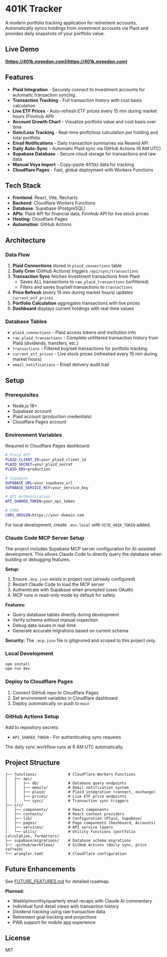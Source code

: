 # 401K Tracker

A modern portfolio tracking application for retirement accounts. Automatically syncs holdings from investment accounts via Plaid and provides daily snapshots of your portfolio value.

## Live Demo

**[https://401k.mreedon.com](https://401k.mreedon.com)**

## Features

- **Plaid Integration** - Securely connect to investment accounts for automatic transaction syncing.
- **Transaction Tracking** - Full transaction history with cost basis calculation
- **Live ETF Prices** - Auto-refresh ETF prices every 15 min during market hours (Finnhub API)
- **Account Growth Chart** - Visualize portfolio value and cost basis over time
- **Gain/Loss Tracking** - Real-time profit/loss calculation per holding and total portfolio
- **Email Notifications** - Daily transaction summaries via Resend API
- **Daily Auto-Sync** - Automatic Plaid sync via GitHub Actions (6 AM UTC)
- **Supabase Database** - Secure cloud storage for transactions and raw data
- **Manual Voya Import** - Copy-paste 401(k) data for tracking
- **Cloudflare Pages** - Fast, global deployment with Workers Functions

## Tech Stack

- **Frontend**: React, Vite, Recharts
- **Backend**: Cloudflare Workers Functions
- **Database**: Supabase (PostgreSQL)
- **APIs**: Plaid API for financial data, Finnhub API for live stock prices
- **Hosting**: Cloudflare Pages
- **Automation**: GitHub Actions

## Architecture

### Data Flow
1. **Plaid Connections** stored in `plaid_connections` table
2. **Daily Cron** (GitHub Actions) triggers `/api/sync/transactions`
3. **Transaction Sync** fetches investment transactions from Plaid
   - Saves ALL transactions to `raw_plaid_transactions` (unfiltered)
   - Filters and saves buy/sell transactions to `transactions`
4. **Price Refresh** (every 15 min during market hours) updates `current_etf_prices`
5. **Portfolio Calculation** aggregates transactions with live prices
6. **Dashboard** displays current holdings with real-time values

### Database Tables
- `plaid_connections` - Plaid access tokens and institution info
- `raw_plaid_transactions` - Complete unfiltered transaction history from Plaid (dividends, transfers, etc.)
- `transactions` - Filtered buy/sell transactions for portfolio tracking
- `current_etf_prices` - Live stock prices (refreshed every 15 min during market hours)
- `email_notifications` - Email delivery audit trail

## Setup

### Prerequisites
- Node.js 18+
- Supabase account
- Plaid account (production credentials)
- Cloudflare Pages account

### Environment Variables

Required in Cloudflare Pages dashboard:

```bash
# Plaid API
PLAID_CLIENT_ID=your_plaid_client_id
PLAID_SECRET=your_plaid_secret
PLAID_ENV=production

# Supabase
SUPABASE_URL=your_supabase_url
SUPABASE_SERVICE_KEY=your_service_key

# API Authentication
API_SHARED_TOKEN=your_api_token

# CORS
CORS_ORIGIN=https://your-domain.com
```

For local development, create `.env.local` with `VITE_401K_TOKEN` added.

### Claude Code MCP Server Setup

The project includes Supabase MCP server configuration for AI-assisted development. This allows Claude Code to directly query the database when building or debugging features.

**Setup:**
1. Ensure `.mcp.json` exists in project root (already configured)
2. Restart Claude Code to load the MCP server
3. Authenticate with Supabase when prompted (uses OAuth)
4. MCP runs in read-only mode by default for safety

**Features:**
- Query database tables directly during development
- Verify schema without manual inspection
- Debug data issues in real-time
- Generate accurate migrations based on current schema

**Security:** The `.mcp.json` file is gitignored and scoped to this project only.

### Local Development

```bash
npm install
npm run dev
```

### Deploy to Cloudflare Pages

1. Connect GitHub repo to Cloudflare Pages
2. Set environment variables in Cloudflare dashboard
3. Deploy automatically on push to `main`

### GitHub Actions Setup

Add to repository secrets:
- `API_SHARED_TOKEN` - For authenticating sync requests

The daily sync workflow runs at 6 AM UTC automatically.

## Project Structure

```
├── functions/              # Cloudflare Workers Functions
│   ├── api/
│   │   ├── db/             # Database query endpoints
│   │   ├── emails/         # Email notification system
│   │   ├── plaid/          # Plaid integration (connect, exchange)
│   │   ├── prices/         # Live ETF price endpoints
│   │   └── sync/           # Transaction sync triggers
├── src/
│   ├── components/         # React components
│   ├── contexts/           # React context providers
│   ├── lib/                # Configuration (Plaid, Supabase)
│   ├── pages/              # Page components (Dashboard, Accounts)
│   ├── services/           # API service layers
│   └── utils/              # Utility functions (portfolio calculation, formatters)
├── supabase/migrations/    # Database schema migrations
├── .github/workflows/      # GitHub Actions (daily sync, price refresh)
└── wrangler.toml           # Cloudflare configuration
```

## Future Enhancements

See [FUTURE_FEATURES.md](FUTURE_FEATURES.md) for detailed roadmap.

**Planned:**
- Weekly/monthly/quarterly email recaps with Claude AI commentary
- Individual fund detail views with transaction history
- Dividend tracking using raw transaction data
- Retirement goal tracking and projections
- PWA support for mobile app experience

## License

MIT